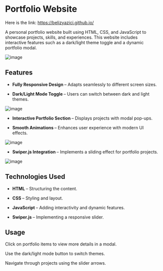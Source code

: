 # Portfolio Website
Here is the link: https://belizyazici.github.io/

A personal portfolio website built using HTML, CSS, and JavaScript to showcase projects, skills, and experiences. This website includes interactive features such as a dark/light theme toggle and a dynamic portfolio modal.


![image](https://github.com/user-attachments/assets/a4b4773d-2dda-4ca3-b6a5-2ef537d066a0)

## Features

- <b> Fully Responsive Design </b> – Adapts seamlessly to different screen sizes.

- <b> Dark/Light Mode Toggle </b> – Users can switch between dark and light themes.

![image](https://github.com/user-attachments/assets/651600c6-cccb-45ea-9dca-8f32706d869f)

- <b> Interactive Portfolio Section </b> – Displays projects with modal pop-ups.

- <b> Smooth Animations </b> – Enhances user experience with modern UI effects.

![image](https://github.com/user-attachments/assets/2cd7dd0d-514a-4b51-8a45-0126b36c2a14)

- <b> Swiper.js Integration </b> – Implements a sliding effect for portfolio projects.

![image](https://github.com/user-attachments/assets/c6b56cd9-3858-45b1-bad7-cb7ea1ed6295)

## Technologies Used

- <b> HTML </b> – Structuring the content.

- <b> CSS </b> – Styling and layout.

- <b> JavaScript </b> – Adding interactivity and dynamic features.

- <b> Swiper.js </b> – Implementing a responsive slider.

## Usage

Click on portfolio items to view more details in a modal.

Use the dark/light mode button to switch themes.

Navigate through projects using the slider arrows.








